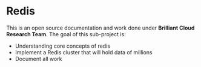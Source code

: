 # Redis
This is an open source documentation and work done under **Brilliant Cloud Research Team**. The goal of this sub-project is:
* Understanding core concepts of redis
* Implement a Redis cluster that will hold data of millions
* Document all work
